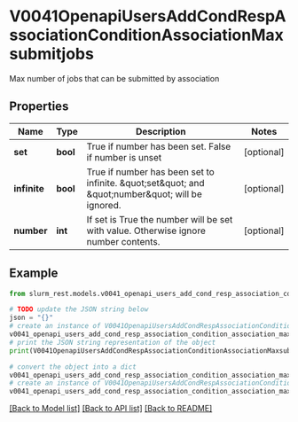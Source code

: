 # V0041OpenapiUsersAddCondRespAssociationConditionAssociationMaxsubmitjobs

Max number of jobs that can be submitted by association

## Properties

Name | Type | Description | Notes
------------ | ------------- | ------------- | -------------
**set** | **bool** | True if number has been set. False if number is unset | [optional] 
**infinite** | **bool** | True if number has been set to infinite. \&quot;set\&quot; and \&quot;number\&quot; will be ignored. | [optional] 
**number** | **int** | If set is True the number will be set with value. Otherwise ignore number contents. | [optional] 

## Example

```python
from slurm_rest.models.v0041_openapi_users_add_cond_resp_association_condition_association_maxsubmitjobs import V0041OpenapiUsersAddCondRespAssociationConditionAssociationMaxsubmitjobs

# TODO update the JSON string below
json = "{}"
# create an instance of V0041OpenapiUsersAddCondRespAssociationConditionAssociationMaxsubmitjobs from a JSON string
v0041_openapi_users_add_cond_resp_association_condition_association_maxsubmitjobs_instance = V0041OpenapiUsersAddCondRespAssociationConditionAssociationMaxsubmitjobs.from_json(json)
# print the JSON string representation of the object
print(V0041OpenapiUsersAddCondRespAssociationConditionAssociationMaxsubmitjobs.to_json())

# convert the object into a dict
v0041_openapi_users_add_cond_resp_association_condition_association_maxsubmitjobs_dict = v0041_openapi_users_add_cond_resp_association_condition_association_maxsubmitjobs_instance.to_dict()
# create an instance of V0041OpenapiUsersAddCondRespAssociationConditionAssociationMaxsubmitjobs from a dict
v0041_openapi_users_add_cond_resp_association_condition_association_maxsubmitjobs_from_dict = V0041OpenapiUsersAddCondRespAssociationConditionAssociationMaxsubmitjobs.from_dict(v0041_openapi_users_add_cond_resp_association_condition_association_maxsubmitjobs_dict)
```
[[Back to Model list]](../README.md#documentation-for-models) [[Back to API list]](../README.md#documentation-for-api-endpoints) [[Back to README]](../README.md)


